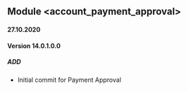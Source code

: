 ## Module <account_payment_approval>

#### 27.10.2020
#### Version 14.0.1.0.0
##### ADD
- Initial commit for Payment Approval

